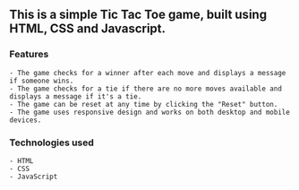 ## This is a simple Tic Tac Toe game, built using HTML, CSS and Javascript.

### Features

    - The game checks for a winner after each move and displays a message if someone wins.
    - The game checks for a tie if there are no more moves available and displays a message if it's a tie.
    - The game can be reset at any time by clicking the "Reset" button.
    - The game uses responsive design and works on both desktop and mobile devices.

### Technologies used

    - HTML
    - CSS
    - JavaScript
